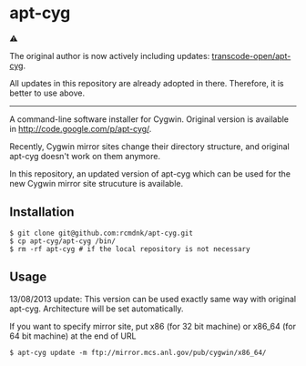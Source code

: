 apt-cyg
=======

:warning:

The original author is now actively including updates:
[transcode-open/apt-cyg](https://github.com/transcode-open/apt-cyg).

All updates in this repository are already adopted in there.
Therefore, it is better to use above.

- - -

A command-line software installer for Cygwin.
Original version is available in http://code.google.com/p/apt-cyg/.

Recently, Cygwin mirror sites change their directory structure,
and original apt-cyg doesn't work on them anymore.

In this repository, an updated version of apt-cyg which can be used for
the new Cygwin mirror site strucuture is available.


## Installation

    $ git clone git@github.com:rcmdnk/apt-cyg.git
    $ cp apt-cyg/apt-cyg /bin/
    $ rm -rf apt-cyg # if the local repository is not necessary

## Usage
13/08/2013 update:
This version can be used exactly same way with original apt-cyg.
Architecture will be set automatically.

If you want to specify mirror site, put x86 (for 32 bit machine) or x86_64 (for 64 bit machine) at the end of URL

    $ apt-cyg update -m ftp://mirror.mcs.anl.gov/pub/cygwin/x86_64/

